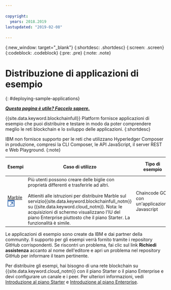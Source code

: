 ```yaml
---

copyright:
  years: 2018.2019
lastupdated: "2019-02-08"

---
```


{:new_window: target="_blank"}
{:shortdesc: .shortdesc}
{:screen: .screen}
{:codeblock: .codeblock}
{:pre: .pre}
{:note: .note}

# Distribuzione di applicazioni di esempio
{: #deploying-sample-applications}


***[Questa pagina è utile? Faccelo sapere.](https://www.surveygizmo.com/s3/4501493/IBM-Blockchain-Documentation)***


{{site.data.keyword.blockchainfull}} Platform fornisce applicazioni di esempio che puoi distribuire e testare in modo da poter comprendere meglio le reti blockchain e lo sviluppo delle applicazioni.
{:shortdesc}

IBM non fornisce supporto per le reti che utilizzano Hyperledger Composer in produzione, compresi la CLI Composer, le API JavaScript, il server REST e Web Playground.
{:note}

|  Esempi     | Caso di utilizzo       | Tipo di esempio  | Creatore e supporto  |
| --------------|---------------------|----|-------|
| [Marble ![Icona link esterno](../images/external_link.svg "Icona link esterno")](https://github.com/IBM-Blockchain/marbles "Marble")| Più utenti possono creare delle biglie con proprietà differenti e trasferirle ad altri. <br> <br> Attieniti alle istruzioni per distribuire Marble sul servizio{{site.data.keyword.blockchainfull_notm}} su {{site.data.keyword.cloud_notm}}. Nota: le acquisizioni di schermo visualizzano l'IU del piano Enterprise piuttosto che il piano Starter. La funzionalità è simile. | Chaincode GO con un'applicazione Javascript| IBM<br> [Richiedi assistenza ![Icona link esterno](../images/external_link.svg "Icona link esterno")](https://github.com/IBM-Blockchain/marbles/issues "Richiedi assistenza") |


Le applicazioni di esempio sono create da IBM e dai partner della community. Il supporto per gli esempi verrà fornito tramite i repository GitHub corrispondenti. Se riscontri un problema, fai clic sul link **Richiedi assistenza** accanto al nome dell'editore e apri un problema nel repository GitHub per informare il team pertinente.

Per distribuire gli esempi, hai bisogno di una rete blockchain su {{site.data.keyword.cloud_notm}} con il piano Starter o il piano Enterprise e devi configurare un canale e i peer. Per ulteriori informazioni, vedi [Introduzione al piano Starter](/docs/services/blockchain/get_start_starter_plan.html#getting-started-with-starter-plan) e [Introduzione al piano Enterprise](/docs/services/blockchain/get_start.html#getting-started-with-enterprise-plan).
